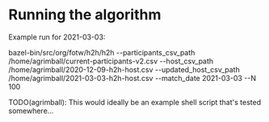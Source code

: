 # Running the algorithm

Example run for 2021-03-03:

bazel-bin/src/org/fotw/h2h/h2h
  --participants_csv_path /home/agrimball/current-participants-v2.csv
  --host_csv_path /home/agrimball/2020-12-09-h2h-host.csv
  --updated_host_csv_path /home/agrimball/2021-03-03-h2h-host.csv
  --match_date 2021-03-03
  --N 100

TODO(agrimball): This would ideally be an example shell script that's tested somewhere...
